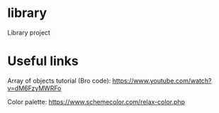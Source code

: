 # library

Library project

# Useful links

Array of objects tutorial (Bro code):
https://www.youtube.com/watch?v=dM6FzyMWRFo

Color palette:
https://www.schemecolor.com/relax-color.php